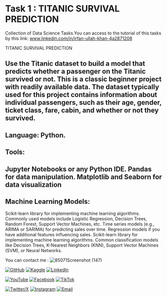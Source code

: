 # Task 1 : TITANIC SURVIVAL PREDICTION

Collection of Data Science Tasks.You can access to the tutorial of this tasks by this link:
www.linkedin.com/in/irfan-ullah-khan-4a2871208
 
 TITANIC SURVIVAL PREDICTION

Use the Titanic dataset to build a model that predicts whether a
passenger on the Titanic survived or not. This is a classic beginner
project with readily available data.
The dataset typically used for this project contains information
about individual passengers, such as their age, gender, ticket
class, fare, cabin, and whether or not they survived.
------------------------------------------------------------------


Language: Python.
------------------------------------------------------------------
Tools:
------------------------------------------------------------------
Jupyter Notebooks or any Python IDE.
Pandas for data manipulation.
Matplotlib and Seaborn for data visualization
----------------------------------------------------------------
Machine Learning Models:
------------------------------------------------------------------
Scikit-learn library for implementing machine learning algorithms.
Commonly used models include Logistic Regression, Decision Trees, Random Forest, Support Vector Machines, etc.
Time series models (e.g., ARIMA or SARIMA) for predicting sales over time.
Regression models if you have additional features influencing sales.
Scikit-learn library for implementing machine learning algorithms.
Common classification models like Decision Trees, K-Nearest Neighbors (KNN), Support Vector Machines (SVM), or Neural Networks.

You can contact me :
![85071Screenshot (147)](https://github.com/programmarself/CodSoft-DataScience-Internship-Task-1-TITANIC-SURVIVAL-PREDICTION/assets/134633289/06d51383-034a-423a-a7e7-6836bc5c3434)

[![GitHub](https://img.shields.io/badge/GitHub-Profile-blue?style=for-the-badge&logo=github)](https://github.com/programmarself) 
[![Kaggle](https://img.shields.io/badge/Kaggle-Profile-blue?style=for-the-badge&logo=kaggle)](https://www.kaggle.com/programmarself) 
[![LinkedIn](https://img.shields.io/badge/LinkedIn-Profile-blue?style=for-the-badge&logo=linkedin)](https://www.linkedin.com/in/irfan-ullah-khan-4a2871208/)  

[![YouTube](https://img.shields.io/badge/YouTube-Profile-red?style=for-the-badge&logo=youtube)](https://www.youtube.com/@irfanullahkhan7748) 
[![Facebook](https://img.shields.io/badge/Facebook-Profile-blue?style=for-the-badge&logo=facebook)](https://www.facebook.com/programmar.person.5) 
[![TikTok](https://img.shields.io/badge/TikTok-Profile-black?style=for-the-badge&logo=tiktok)](https://www.tiktok.com/@world_changing_words)  

[![Twitter/X](https://img.shields.io/badge/Twitter-Profile-blue?style=for-the-badge&logo=twitter)](https://twitter.com/programmarself) 
[![Instagram](https://img.shields.io/badge/Instagram-Profile-blue?style=for-the-badge&logo=instagram)](https://www.instagram.com/programmar.person.5/) 
[![Email](https://img.shields.io/badge/Email-Contact%20Me-red?style=for-the-badge&logo=email)](mailto:programmarself@gmail.com)


